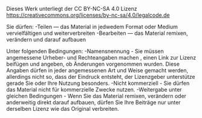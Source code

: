 Dieses Werk unterliegt der CC BY-NC-SA 4.0 Lizenz https://creativecommons.org/licenses/by-nc-sa/4.0/legalcode.de

Sie dürfen:
  -Teilen — das Material in jedwedem Format oder Medium vervielfältigen und weiterverbreiten
  -Bearbeiten — das Material remixen, verändern und darauf aufbauen

Unter folgenden Bedingungen:
  -Namensnennung - Sie müssen angemessene Urheber- und Rechteangaben machen , einen Link zur Lizenz beifügen und angeben, ob Änderungen vorgenommen wurden. Diese Angaben dürfen in jeder angemessenen Art und Weise gemacht werden, allerdings nicht so, dass der Eindruck entsteht, der Lizenzgeber unterstütze gerade Sie oder Ihre Nutzung besonders.
  -Nicht kommerziell - Sie dürfen das Material nicht für kommerzielle Zwecke nutzen.
  -Weitergabe unter gleichen Bedingungen - Wenn Sie das Material remixen, verändern oder anderweitig direkt darauf aufbauen, dürfen Sie Ihre Beiträge nur unter derselben Lizenz wie das Original verbreiten.
